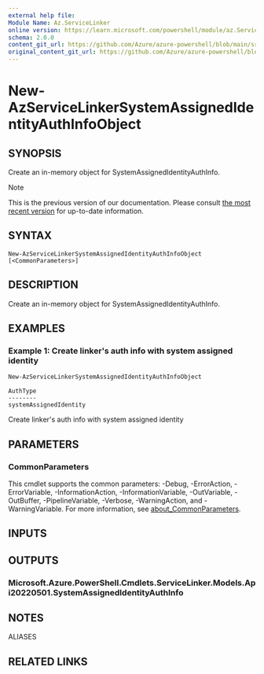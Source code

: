 ```yaml
---
external help file:
Module Name: Az.ServiceLinker
online version: https://learn.microsoft.com/powershell/module/az.ServiceLinker/new-azservicelinkersystemassignedidentityauthinfoobject
schema: 2.0.0
content_git_url: https://github.com/Azure/azure-powershell/blob/main/src/ServiceLinker/help/New-AzServiceLinkerSystemAssignedIdentityAuthInfoObject.md
original_content_git_url: https://github.com/Azure/azure-powershell/blob/main/src/ServiceLinker/help/New-AzServiceLinkerSystemAssignedIdentityAuthInfoObject.md
---
```


# New-AzServiceLinkerSystemAssignedIdentityAuthInfoObject

## SYNOPSIS
Create an in-memory object for SystemAssignedIdentityAuthInfo.

> [!NOTE]
>This is the previous version of our documentation. Please consult [the most recent version](/powershell/module/az.servicelinker/new-azservicelinkersystemassignedidentityauthinfoobject) for up-to-date information.

## SYNTAX

```
New-AzServiceLinkerSystemAssignedIdentityAuthInfoObject [<CommonParameters>]
```

## DESCRIPTION
Create an in-memory object for SystemAssignedIdentityAuthInfo.

## EXAMPLES

### Example 1: Create linker's auth info with system assigned identity
```powershell
New-AzServiceLinkerSystemAssignedIdentityAuthInfoObject
```

```output
AuthType
--------
systemAssignedIdentity
```

Create linker's auth info with system assigned identity

## PARAMETERS

### CommonParameters
This cmdlet supports the common parameters: -Debug, -ErrorAction, -ErrorVariable, -InformationAction, -InformationVariable, -OutVariable, -OutBuffer, -PipelineVariable, -Verbose, -WarningAction, and -WarningVariable. For more information, see [about_CommonParameters](http://go.microsoft.com/fwlink/?LinkID=113216).

## INPUTS

## OUTPUTS

### Microsoft.Azure.PowerShell.Cmdlets.ServiceLinker.Models.Api20220501.SystemAssignedIdentityAuthInfo

## NOTES

ALIASES

## RELATED LINKS

